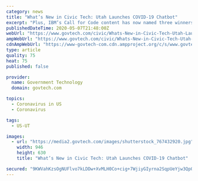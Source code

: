 ```yaml
---
category: news
title: "What’s New in Civic Tech: Utah Launches COVID-19 Chatbot"
excerpt: "Plus, IBM’s Call for Code content has now named three winners with projects related to the crisis, a new economic tracker is visualizing the impact of the ongoing crisis in real time, and more."
publishedDateTime: 2020-05-07T21:48:00Z
webUrl: "https://www.govtech.com/civic/Whats-New-in-Civic-Tech-Utah-Launches-COVID-19-Chatbot.html"
ampWebUrl: "https://www.govtech.com/civic/Whats-New-in-Civic-Tech-Utah-Launches-COVID-19-Chatbot.html?AMP"
cdnAmpWebUrl: "https://www-govtech-com.cdn.ampproject.org/c/s/www.govtech.com/civic/Whats-New-in-Civic-Tech-Utah-Launches-COVID-19-Chatbot.html?AMP"
type: article
quality: 75
heat: 75
published: false

provider:
  name: Government Technology
  domain: govtech.com

topics:
  - Coronavirus in US
  - Coronavirus

tags:
  - US-UT

images:
  - url: "https://media2.govtech.com/images/shutterstock_767432920.jpg"
    width: 946
    height: 630
    title: "What’s New in Civic Tech: Utah Launches COVID-19 Chatbot"

secured: "9KWVahKzsOgNUFlvo7kLDDw+XvMLH0Co+cig+7WjiyGIyrna2SqpUeYjw3QpQN3AQXEe8MVg1kG81EtTXNqzVVWln0Na2X3QaVir7SG3lDTUgDJoqR+y+uT0fhV0q/OmsNWOtUKWQ2E5AxyzwzlmJmKfBgrMRY9+8MBtLwPWLkG/YZ5Sr4an+54EAVwGM+/SNA5+psRvSq4aDm9iEQN3zke1iEp3mb3Y0ZpDdqSxYaOe5U0FHnj1fTCnhGKrHYNoe59suaubr2jL2Lh9SEloF5zDhDIwPJkQ+o+ZQbxRcKHtrh75MarF2CunQ0iCkb07veNoGwYnwBrnJfvyuhBvsNPSWEAAEwUvlaEpUIEJfdvs3g4R5GgjPeFOaMSQDD2mkGKIoXxwi+fceWET2O62SGeAm4wbjvVcE7cFdu2lWrRr7iGoqxA81M95bN5+lMErafFW8dbsseCTt32ZJB0FhAiM9xgCp3L1zswjNzr7jZQ=;JAB4joCJXnzn/dy4FkGZkQ=="
---
```


